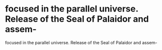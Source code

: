 # focused in the parallel universe. Release of the Seal of Palaidor and assem-

focused in the parallel universe. Release of the Seal of Palaidor and assem-